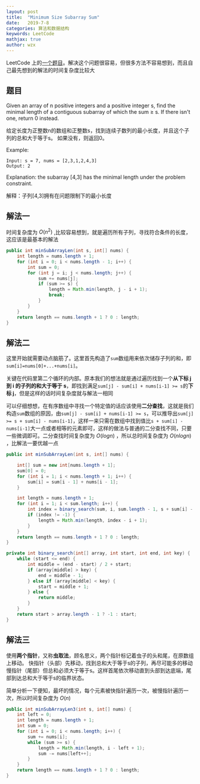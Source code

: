 ```yaml
---
layout: post
title:  "Minimum Size Subarray Sum"
date:   2019-7-8
categories: 算法和数据结构
keywords: LeetCode
mathjax: true
author: wzx
---
```


LeetCode 上的[一个题目](https://leetcode.com/problems/minimum-size-subarray-sum/)。解决这个问题很容易，但很多方法不容易想到，而且自己最先想到的解法的时间复杂度比较大




## 题目
Given an array of n positive integers and a positive integer s, find the minimal length of a contiguous subarray of which the sum ≥ s. If there isn't one, return 0 instead.

给定长度为正整数n的数组和正整数s，找到连续子数列的最小长度，并且这个子列的总和大于等于s。 如果没有，则返回0。


Example:
```
Input: s = 7, nums = [2,3,1,2,4,3]
Output: 2
```
Explanation: the subarray [4,3] has the minimal length under the problem constraint.

解释：子列[4,3]拥有在问题限制下的最小长度

## 解法一
时间复杂度为 $O(n^2)$ ,比较容易想到，就是遍历所有子列，寻找符合条件的长度，这应该是最基本的解法
```java
public int minSubArrayLen(int s, int[] nums) {
    int length = nums.length + 1;
    for (int i = 0; i < nums.length - 1; i++) {
        int sum = 0;
        for (int j = i; j < nums.length; j++) {
            sum += nums[j];
            if (sum >= s) {
                length = Math.min(length, j - i + 1);
                break;
            }
        }
    }
    return length == nums.length + 1 ? 0 : length;
}
```

## 解法二
这里开始就需要动点脑筋了。这里首先构造了`sum`数组用来依次储存子列的和，即 `sum[i]=nums[0]+...+nums[i]`。

关键在代码里第二个循环的内部。原本我们的想法就是通过遍历找到一个**从下标 j 到 i 的子列的和大于等于 s**，即找到满足`sum[j] - sum[i] + nums[i-1] >= s`的**下标 j**，但是这样的话时间复杂度就与解法一相同

可以仔细想想，在有序数组中寻找一个特定值的话应该使用**二分查找**，这就是我们构造`sum`数组的原因，由`sum[j] - sum[i] + nums[i-1] >= s`，可以推导出`sum[j] >= s + sum[i] - nums[i-1]`，这样一来只需在数组中找到值比`s + sum[i] - nums[i-1]`大一点或者相等的元素即可，这样的做法与普通的二分查找不同，只要一些微调即可。二分查找时间复杂度为 $O(logn)$ ，所以总时间复杂度为 $O(nlogn)$ ，比解法一要优越一点

```java
public int minSubArrayLen(int s, int[] nums) {

    int[] sum = new int[nums.length + 1];
    sum[0] = 0;
    for (int i = 1; i < nums.length + 1; i++) {
        sum[i] = sum[i - 1] + nums[i - 1];
    }

    int length = nums.length + 1;
    for (int i = 1; i < sum.length; i++) {
        int index = binary_search(sum, i, sum.length - 1, s + sum[i] - nums[i -1]);
        if (index != -1) {
            length = Math.min(length, index - i + 1);
        }
    }
    return length == nums.length + 1 ? 0 : length;
}

private int binary_search(int[] array, int start, int end, int key) {
    while (start <= end) {
        int middle = (end - start) / 2 + start;
        if (array[middle] > key) {
            end = middle - 1;
        } else if (array[middle] < key) {
            start = middle + 1;
        } else {
            return middle;
        }
    }
    return start > array.length - 1 ? -1 : start;
}
```

## 解法三
使用**两个指针**，又称**虫取法**，顾名思义，两个指针标记着虫子的头和尾，在原数组上移动。
快指针（头部）先移动，找到总和大于等于s的子列，再尽可能多的移动慢指针（尾部）但总和必须大于等于s。这样首尾依次移动直到头部到达底端，尾部到达总和大于等于s的临界状态。

简单分析一下便知，最坏的情况，每个元素被快指针遍历一次，被慢指针遍历一次，所以时间复杂度为 $O(n)$

```java
public int minSubArrayLen3(int s, int[] nums) {
    int left = 0;
    int length = nums.length + 1;
    int sum = 0;
    for (int i = 0; i < nums.length; i++) {
        sum += nums[i];
        while (sum >= s) {
            length = Math.min(length, i - left + 1);
            sum -= nums[left++];
        }
    }
    return length == nums.length + 1 ? 0 : length;
}
```
